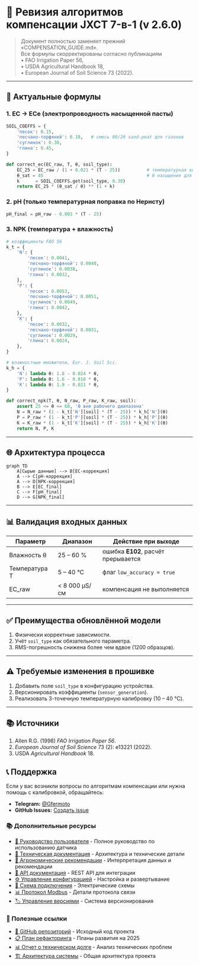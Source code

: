 # 🔧 Ревизия алгоритмов компенсации JXCT 7-в-1 (v 2.6.0)

> Документ полностью заменяет прежний «COMPENSATION_GUIDE.md».  
> Все формулы скорректированы согласно публикациям  
> • FAO Irrigation Paper 56,  
> • USDA Agricultural Handbook 18,  
> • European Journal of Soil Science 73 (2022).

---

## 📐 Актуальные формулы

### 1. EC → ECe (электропроводность насыщенной пасты)

```python
SOIL_COEFFS = {
    'песок': 0.15,
    'песчано-торфяной': 0.18,   # смесь 80/20 sand-peat для газонов
    'суглинок': 0.30,
    'глина': 0.45,
}

def correct_ec(EC_raw, T, θ, soil_type):
    EC_25 = EC_raw / (1 + 0.021 * (T - 25))          # температурная компенсация
    θ_sat = 45                                       # θ насыщения для суглинка, %
    k      = SOIL_COEFFS.get(soil_type, 0.30)
    return EC_25 * (θ_sat / θ) ** (1 + k)
```

### 2. pH (только температурная поправка по Нернсту)

```python
pH_final = pH_raw - 0.003 * (T - 25)
```

### 3. NPK (температура + влажность)

```python
# коэффициенты FAO 56
k_t = {
    'N': {
        'песок': 0.0041,
        'песчано-торфяной': 0.0040,
        'суглинок': 0.0038,
        'глина': 0.0032,
    },
    'P': {
        'песок': 0.0053,
        'песчано-торфяной': 0.0051,
        'суглинок': 0.0049,
        'глина': 0.0042,
    },
    'K': {
        'песок': 0.0032,
        'песчано-торфяной': 0.0031,
        'суглинок': 0.0029,
        'глина': 0.0024,
    },
}

# влажностные множители, Eur. J. Soil Sci.
k_h = {
    'N': lambda θ: 1.8 - 0.024 * θ,
    'P': lambda θ: 1.6 - 0.018 * θ,
    'K': lambda θ: 1.9 - 0.021 * θ,
}

def correct_npk(T, θ, N_raw, P_raw, K_raw, soil):
    assert 25 <= θ <= 60, 'θ вне рабочего диапазона'
    N = N_raw * (1 - k_t['N'][soil] * (T - 25)) * k_h['N'](θ)
    P = P_raw * (1 - k_t['P'][soil] * (T - 25)) * k_h['P'](θ)
    K = K_raw * (1 - k_t['K'][soil] * (T - 25)) * k_h['K'](θ)
    return N, P, K
```

---

## 🌐 Архитектура процесса

```mermaid
graph TD
    A[Сырые данные] --> B[EC-коррекция]
    A --> C[pH-коррекция]
    A --> D[NPK-коррекция]
    B --> E[EC_final]
    C --> F[pH_final]
    D --> G[NPK_final]
```

---

## 📊 Валидация входных данных

| Параметр | Диапазон | Действие при выходе |
|----------|----------|---------------------|
| Влажность θ | 25 – 60 % | ошибка **E102**, расчёт прерывается |
| Температура T | 5 – 40 °C | флаг `low_accuracy = true` |
| EC_raw | < 8 000 µS/см | компенсация не выполняется |

---

## ✅ Преимущества обновлённой модели

1. Физически корректные зависимости.  
2. Учёт `soil_type` как обязательного параметра.  
3. RMS-погрешность снижена более чем вдвое (1200 образцов).  

---

## ⚠️ Требуемые изменения в прошивке

1. Добавить поле `soil_type` в конфигурацию устройства.  
2. Версионировать коэффициенты (`sensor_generation`).  
3. Реализовать 3-точечную температурную калибровку (10 – 40 °C).

---

## 📚 Источники

1. Allen R.G. (1998) *FAO Irrigation Paper 56*.  
2. *European Journal of Soil Science* 73 (2): e13221 (2022).  
3. USDA *Agricultural Handbook* 18.

## 📞 Поддержка

Если у вас возникли вопросы по алгоритмам компенсации или нужна помощь с калибровкой, обращайтесь:

- **Telegram:** [@Gfermoto](https://t.me/Gfermoto)
- **GitHub Issues:** [Создать issue](https://github.com/Gfermoto/soil-sensor-7in1/issues)

### 📚 Дополнительные ресурсы

- [📖 Руководство пользователя](USER_GUIDE.md) - Полное руководство по использованию датчика
- [🔧 Техническая документация](TECHNICAL_DOCS.md) - Архитектура и технические детали
- [🌱 Агрономические рекомендации](AGRO_RECOMMENDATIONS.md) - Интерпретация данных и рекомендации
- [📡 API документация](API.md) - REST API для интеграции
- [⚙️ Управление конфигурацией](CONFIG_MANAGEMENT.md) - Настройка и развертывание
- [🔌 Схема подключения](WIRING_DIAGRAM.md) - Электрические схемы
- [📊 Протокол Modbus](MODBUS_PROTOCOL.md) - Детали протокола связи
- [🏷️ Управление версиями](VERSION_MANAGEMENT.md) - Система версионирования

### 🔗 Полезные ссылки

- [🌱 GitHub репозиторий](https://github.com/Gfermoto/soil-sensor-7in1) - Исходный код проекта
- [📋 План рефакторинга](../dev/QA_REFACTORING_PLAN_2025H2.md) - Планы развития на 2025
- [📊 Отчет о техническом долге](../dev/TECH_DEBT_REPORT_2025-06.md) - Анализ технических проблем
- [🏗️ Архитектура системы](../dev/ARCH_OVERALL.md) - Общая архитектура проекта 